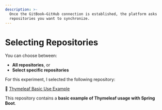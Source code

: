 ```yaml
---
description: >-
  Once the GitBook–GitHub connection is established, the platform asks which
  repositories you want to synchronize.
---
```


# Selecting Repositories

You can choose between:

* **All repositories**, or
* **Select specific repositories**

For this experiment, I selected the following repository:

🔗 [Thymeleaf Basic Use Example](https://github.com/Margomvi/Thymeleaf_Basic_Use_Example)

This repository contains a **basic example of Thymeleaf usage with Spring Boot**.
